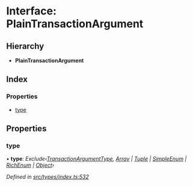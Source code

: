 # Interface: PlainTransactionArgument

## Hierarchy

* **PlainTransactionArgument**

## Index

### Properties

* [type](plaintransactionargument.md#type)

## Properties

###  type

• **type**: *Exclude‹[TransactionArgumentType](../enums/transactionargumenttype.md), [Array](../enums/transactionargumenttype.md#array) | [Tuple](../enums/transactionargumenttype.md#tuple) | [SimpleEnum](../enums/transactionargumenttype.md#simpleenum) | [RichEnum](../enums/transactionargumenttype.md#richenum) | [Object](../enums/transactionargumenttype.md#object)›*

*Defined in [src/types/index.ts:532](https://github.com/PolymathNetwork/polymesh-sdk/blob/1221e467/src/types/index.ts#L532)*
